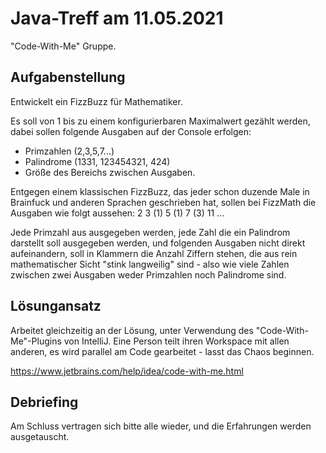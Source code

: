 # Java-Treff am 11.05.2021

"Code-With-Me" Gruppe.

## Aufgabenstellung

Entwickelt ein FizzBuzz für Mathematiker.

Es soll von 1 bis zu einem konfigurierbaren Maximalwert gezählt werden, dabei sollen folgende Ausgaben auf der Console erfolgen:
* Primzahlen (2,3,5,7...)
* Palindrome (1331, 123454321, 424)
* Größe des Bereichs zwischen Ausgaben.

Entgegen einem klassischen FizzBuzz, das jeder schon duzende Male in Brainfuck und anderen Sprachen geschrieben hat, sollen bei FizzMath die Ausgaben wie folgt aussehen:
2
3
(1)
5
(1)
7
(3)
11
...

Jede Primzahl aus ausgegeben werden, jede Zahl die ein Palindrom darstellt soll ausgegeben werden, und folgenden Ausgaben nicht direkt aufeinandern, soll in Klammern die Anzahl Ziffern stehen, die aus rein mathematischer Sicht "stink langweilig" sind - also wie viele Zahlen zwischen zwei Ausgaben weder Primzahlen noch Palindrome sind.

## Lösungansatz

Arbeitet gleichzeitig an der Lösung, unter Verwendung des "Code-With-Me"-Plugins von IntelliJ.
Eine Person teilt ihren Workspace mit allen anderen, es wird parallel am Code gearbeitet - lasst das Chaos beginnen.

https://www.jetbrains.com/help/idea/code-with-me.html

## Debriefing

Am Schluss vertragen sich bitte alle wieder, und die Erfahrungen werden ausgetauscht.
